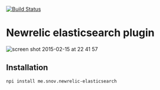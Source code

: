 [![Build Status](https://travis-ci.org/s12v/newrelic-elasticsearch.svg?branch=master)](https://travis-ci.org/s12v/newrelic-elasticsearch)

# Newrelic elasticsearch plugin

![screen shot 2015-02-15 at 22 41 57](https://cloud.githubusercontent.com/assets/1462574/6205166/8c7b12ee-b565-11e4-9495-4fee5de919db.png)

## Installation

```
npi install me.snov.newrelic-elasticsearch
```
